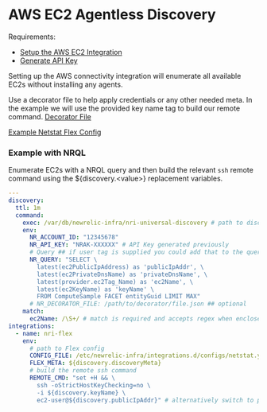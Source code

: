 # AWS EC2 Agentless Discovery

Requirements:

- [Setup the AWS EC2 Integration](https://docs.newrelic.com/docs/integrations/amazon-integrations/aws-integrations-list/aws-ec2-monitoring-integration)
- [Generate API Key](https://one.newrelic.com/launcher/api-keys-ui.api-keys-launcher?)

Setting up the AWS connectivity integration will enumerate all available EC2s without installing any agents.

Use a decorator file to help apply credentials or any other needed meta. In the example we will use the provided key name tag to build our remote command.
[Decorator File](./decorator-file.md)

[Example Netstat Flex Config](../../examples/remote-netstat.yml)

### Example with NRQL

Enumerate EC2s with a NRQL query and then build the relevant `ssh` remote command using the ${discovery.\<value\>} replacement variables.

```yaml
---
discovery:
  ttl: 1m
  command:
    exec: /var/db/newrelic-infra/nri-universal-discovery # path to discovery binary
    env:
      NR_ACCOUNT_ID: "12345678"
      NR_API_KEY: "NRAK-XXXXXX" # API Key generated previously
      # Query ## if user tag is supplied you could add that to the query
      NR_QUERY: "SELECT \
        latest(ec2PublicIpAddress) as 'publicIpAddr', \
        latest(ec2PrivateDnsName) as 'privateDnsName', \
        latest(provider.ec2Tag_Name) as 'ec2Name', \
        latest(ec2KeyName) as 'keyName' \
        FROM ComputeSample FACET entityGuid LIMIT MAX"
      # NR_DECORATOR_FILE: /path/to/decorator/file.json ## optional
    match:
      ec2Name: /\S+/ # match is required and accepts regex when enclosed between forward slashes eg. /<regex>/
integrations:
  - name: nri-flex
    env:
      # path to Flex config
      CONFIG_FILE: /etc/newrelic-infra/integrations.d/configs/netstat.yml
      FLEX_META: ${discovery.discoveryMeta}
      # build the remote ssh command
      REMOTE_CMD: "set +H && \
        ssh -oStrictHostKeyChecking=no \
        -i ${discovery.keyName} \
        ec2-user@${discovery.publicIpAddr}" # alternatively switch to privateDnsName if necessary
```
